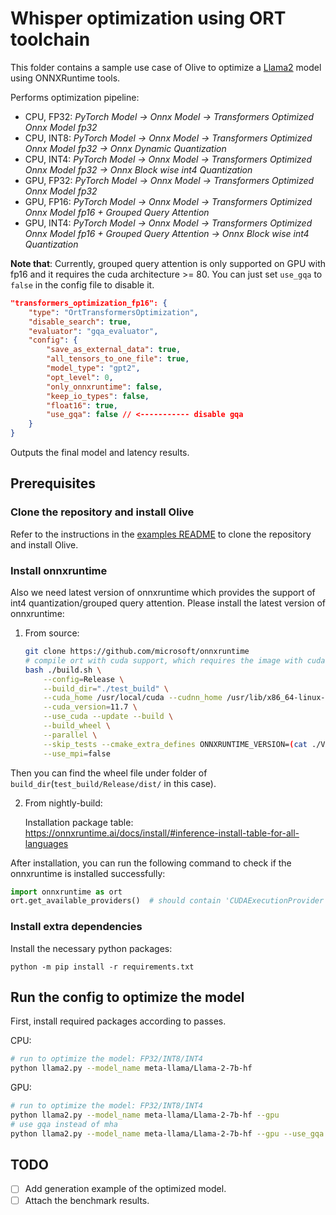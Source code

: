 # Whisper optimization using ORT toolchain
This folder contains a sample use case of Olive to optimize a [Llama2](https://huggingface.co/meta-llama/Llama-2-7b-hf) model using ONNXRuntime tools.

Performs optimization pipeline:
- CPU, FP32: *PyTorch Model -> Onnx Model -> Transformers Optimized Onnx Model fp32*
- CPU, INT8: *PyTorch Model -> Onnx Model -> Transformers Optimized Onnx Model fp32 -> Onnx Dynamic Quantization*
- CPU, INT4: *PyTorch Model -> Onnx Model -> Transformers Optimized Onnx Model fp32 -> Onnx Block wise int4 Quantization*
- GPU, FP32: *PyTorch Model -> Onnx Model -> Transformers Optimized Onnx Model fp32*
- GPU, FP16: *PyTorch Model -> Onnx Model -> Transformers Optimized Onnx Model fp16 + Grouped Query Attention*
- GPU, INT4: *PyTorch Model -> Onnx Model -> Transformers Optimized Onnx Model fp16 + Grouped Query Attention -> Onnx Block wise int4 Quantization*

**Note that**: Currently, grouped query attention is only supported on GPU with fp16 and it requires the cuda architecture >= 80. You can just set `use_gqa` to `false` in the config file to disable it.
```json
"transformers_optimization_fp16": {
    "type": "OrtTransformersOptimization",
    "disable_search": true,
    "evaluator": "gqa_evaluator",
    "config": {
        "save_as_external_data": true,
        "all_tensors_to_one_file": true,
        "model_type": "gpt2",
        "opt_level": 0,
        "only_onnxruntime": false,
        "keep_io_types": false,
        "float16": true,
        "use_gqa": false // <----------- disable gqa
    }
}
```

Outputs the final model and latency results.

## Prerequisites
### Clone the repository and install Olive

Refer to the instructions in the [examples README](../README.md) to clone the repository and install Olive.

### Install onnxruntime
Also we need latest version of onnxruntime which provides the support of int4 quantization/grouped query attention. Please install the latest version of onnxruntime:

1. From source:
    ```bash
    git clone https://github.com/microsoft/onnxruntime
    # compile ort with cuda support, which requires the image with cuda and cudnn installed
    bash ./build.sh \
        --config=Release \
        --build_dir="./test_build" \
        --cuda_home /usr/local/cuda --cudnn_home /usr/lib/x86_64-linux-gnu/ \
        --cuda_version=11.7 \
        --use_cuda --update --build \
        --build_wheel \
        --parallel \
        --skip_tests --cmake_extra_defines ONNXRUNTIME_VERSION=(cat ./VERSION_NUMBER) \CMAKE_CUDA_ARCHITECTURES="70;75;80" \
        --use_mpi=false
    ```
Then you can find the wheel file under folder of `build_dir`(`test_build/Release/dist/` in this case).

2. From nightly-build:

    Installation package table: https://onnxruntime.ai/docs/install/#inference-install-table-for-all-languages

After installation, you can run the following command to check if the onnxruntime is installed successfully:
```python
import onnxruntime as ort
ort.get_available_providers()  # should contain 'CUDAExecutionProvider'
```

### Install extra dependencies
Install the necessary python packages:
```
python -m pip install -r requirements.txt
```

## Run the config to optimize the model
First, install required packages according to passes.

CPU:
```bash
# run to optimize the model: FP32/INT8/INT4
python llama2.py --model_name meta-llama/Llama-2-7b-hf
```

GPU:
```bash
# run to optimize the model: FP32/INT8/INT4
python llama2.py --model_name meta-llama/Llama-2-7b-hf --gpu
# use gqa instead of mha
python llama2.py --model_name meta-llama/Llama-2-7b-hf --gpu --use_gqa
```

## TODO
- [ ] Add generation example of the optimized model.
- [ ] Attach the benchmark results.
